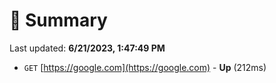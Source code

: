 # 📖 Summary
Last updated: **6/21/2023, 1:47:49 PM**

- `GET` [https://google.com](https://google.com) - **Up** (212ms)
